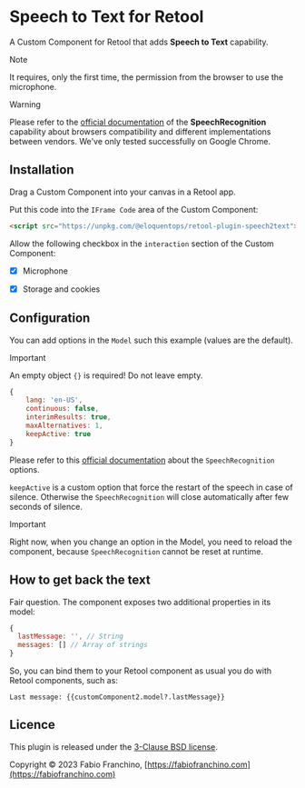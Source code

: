 # Speech to Text for Retool

A Custom Component for Retool that adds **Speech to Text** capability.

> [!NOTE]
>
> It requires, only the first time, the permission from the browser to use the microphone.

> [!WARNING]
>
> Please refer to the  [official documentation](https://developer.mozilla.org/en-US/docs/Web/API/SpeechRecognition) of the **SpeechRecognition** capability about browsers compatibility and different implementations between vendors. We've only tested successfully on Google Chrome.

## Installation

Drag a Custom Component into your canvas in a Retool app.

Put this code into the `IFrame Code` area of the Custom Component:

```html
<script src="https://unpkg.com/@eloquentops/retool-plugin-speech2text"></script>
```

Allow the following checkbox in the `interaction` section of the Custom Component:
- [x] Microphone
- [x] Storage and cookies


## Configuration

You can add options in the `Model` such this example (values are the default). 

> [!IMPORTANT]
>
> An empty object `{}` is required! Do not leave empty.

```js
{
    lang: 'en-US',
    continuous: false,
    interimResults: true,
    maxAlternatives: 1,
    keepActive: true
}
```

Please refer to this [official documentation](https://developer.mozilla.org/en-US/docs/Web/API/SpeechRecognition) about the `SpeechRecognition` options.

`keepActive` is a custom option that force the restart of the speech in case of silence. Otherwise the `SpeechRecognition` will close automatically after few seconds of silence.

> [!IMPORTANT]
>
> Right now, when you change an option in the Model, you need to reload the component, because `SpeechRecognition` cannot be reset at runtime. 

## How to get back the text

Fair question. The component exposes two additional properties in its model:

```js
{
  lastMessage: '', // String
  messages: [] // Array of strings
}
```

So, you can bind them to your Retool component as usual you do with Retool components, such as:

```
Last message: {{customComponent2.model?.lastMessage}}
```

## Licence

This plugin is released under the [3-Clause BSD license](LICENSE).

Copyright © 2023 Fabio Franchino, [https://fabiofranchino.com](https://fabiofranchino.com)